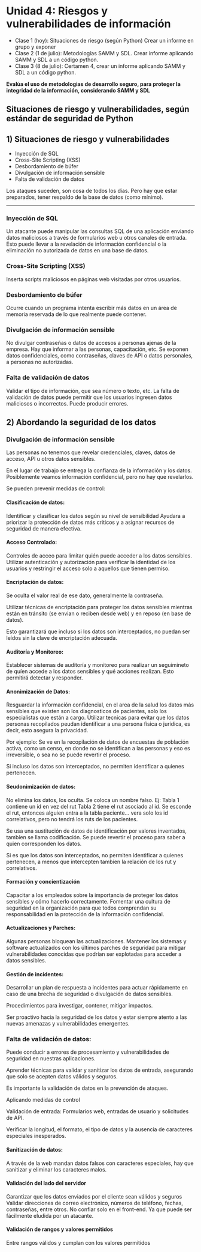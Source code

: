 # Unidad 4: Riesgos y vulnerabilidades de información
- Clase 1 (hoy): Situaciones de riesgo (según Python) Crear un informe en grupo y exponer
- Clase 2 (1 de julio): Metodologías SAMM y SDL. Crear informe aplicando SAMM y SDL a un código python.
- Clase 3 (8 de julio): Certamen 4, crear un informe aplicando SAMM y SDL a un código python.

**Evalúa el uso de metodologias de desarrollo seguro, para proteger la integridad de la información, considerando SAMM y SDL**

## Situaciones de riesgo y vulnerabilidades, según estándar de seguridad de Python

## 1) Situaciones de riesgo y vulnerabilidades

- Inyección de SQL
- Cross-Site Scripting (XSS)
- Desbordamiento de búfer
- Divulgación de información sensible
- Falta de validación de datos

Los ataques suceden, son cosa de todos los días. Pero hay que estar preparados, tener respaldo de la base de datos (como mínimo).

---

### Inyección de SQL
Un atacante puede manipular las consultas SQL de una aplicación enviando datos maliciosos a través de formularios web u otros canales de entrada. Esto puede llevar a la revelación de información confidencial o la eliminación no autorizada de datos en una base de datos.

### Cross-Site Scripting (XSS)
Inserta scripts maliciosos en páginas web visitadas por otros usuarios.

### Desbordamiento de búfer
Ocurre cuando un programa intenta escribir más datos en un área de memoria reservada de lo que realmente puede contener.

### Divulgación de información sensible
No divulgar contraseñas o datos de accesos a personas ajenas de la empresa. Hay que informar a las personas, capacitación, etc.
Se exponen datos confidenciales, como contraseñas, claves de API o datos personales, a personas no autorizadas.

### Falta de validación de datos
Validar el tipo de información, que sea número o texto, etc. La falta de validación de datos puede permitir que los usuarios ingresen datos maliciosos o incorrectos.
Puede producir errores.

## 2) Abordando la seguridad de los datos

### Divulgación de información sensible
Las personas no tenemos que revelar credenciales, claves, datos de acceso, API u otros datos sensibles.

En el lugar de trabajo se entrega la confianza de la información y los datos. Posiblemente veamos información confidencial, pero no hay que revelarlos.

Se pueden prevenir medidas de control:

#### Clasificación de datos:

Identificar y clasificar los datos según su nivel de sensibilidad
Ayudara a priorizar la protección de datos más criticos y a asignar recursos de seguridad de manera efectiva.

#### Acceso Controlado:

Controles de acceo para limitar quién puede acceder a los datos sensibles. Utilizar autenticación y autorización para verificar la identidad de los usuarios y restringir el acceso solo a aquellos que tienen permiso.

#### Encriptación de datos:

Se oculta el valor real de ese dato, generalmente la contraseña.

Utilizar técnicas de encriptación para proteger los datos sensibles mientras están en tránsito (se envian o reciben desde web) y en reposo (en base de datos).

Esto garantizará que incluso si los datos son interceptados, no puedan ser leídos sin la clave de encriptación adecuada.

#### Auditoría y Monitoreo:

Establecer sistemas de auditoría y monitoreo para realizar un seguimineto de quíen accede a los datos sensibles y qué acciones realizan. Esto permitirá detectar y responder.

#### Anonimización de Datos:
Resguardar la información confidencial, en el area de la salud los datos más sensibles que existen son los diagnosticos de pacientes, solo los especialistas que están a cargo.
Utilizar tecnicas para evitar que los datos personas recopilados peudan identificar a una persona física o juridica, es decir, esto asegura la privacidad.

Por ejemplo: Se ve en la recopilación de datos de encuestas de población activa, como un censo, en donde no se identifican a las personas y eso es irreversible, o sea no se puede revertir el proceso.

Si incluso los datos son interceptados, no permiten identificar a quienes pertenecen.

#### Seudonimización de datos:
No elimina los datos, los oculta. Se coloca un nombre falso.
Ej: Tabla 1 contiene un id en vez del rut
Tabla 2 tiene el rut asociado al id.
Se esconde el rut, entonces alguien entra a la tabla paciente... vera solo los id correlativos, pero no tendrá los ruts de los pacientes.

Se usa una sustitución de datos de identificación por valores inventados, tambíen se llama codificación.
Se puede revertir el proceso para saber a quien corresponden los datos.

Si es que los datos son interceptados, no permiten identificar a quienes pertenecen, a menos que intercepten tambíen la relación de los rut y correlativos.

#### Formación y concientización
Capacitar a los empleados sobre la importancia de proteger los datos sensibles y cómo hacerlo correctamente. Fomentar una cultura de seguridad en la organización para que todos comprendan su responsabilidad en la protección de la información confidencial.

#### Actualizaciones y Parches:
Algunas personas bloquean las actualizaciones. Mantener los sistemas y software actualizados con los últimos parches de seguridad para mitigar vulnerabilidades conocidas que podrían ser explotadas para acceder a datos sensibles.

#### Gestión de incidentes:
Desarrollar un plan de respuesta a incidentes para actuar rápidamente en caso de una brecha de seguridad o divulgación de datos sensibles.

Procedimientos para investigar, contener, mitigar impactos.

Ser proactivo hacia la seguridad de los datos y estar siempre atento a las nuevas amenazas y vulnerabilidades emergentes.

### Falta de validación de datos:
Puede conducir a errores de procesamiento y vulnerabilidades de seguridad en nuestras aplicaciones.

Aprender técnicas para validar y sanitizar los datos de entrada, asegurando que solo se acepten datos válidos y seguros.

Es importante la validación de datos en la prevención de ataques.

Aplicando medidas de control

Validación de entrada: Formularios web, entradas de usuario y solicitudes de API.

Verificar la longitud, el formato, el tipo de datos y la ausencia de caracteres especiales inesperados.

#### Sanitización de datos:
A través de la web mandan datos falsos con caracteres especiales, hay que sanitizar y eliminar los caracteres malos.

#### Validación del lado del servidor
Garantizar que los datos enviados por el cliente sean válidos y seguros
Validar direcciones de correo electrónico, números de teléfono, fechas, contraseñas, entre otros.
No confiar solo en el front-end. Ya que puede ser fácilmente eludida por un atacante.

#### Validación de rangos y valores permitidos
Entre rangos válidos y cumplan con los valores permitidos
